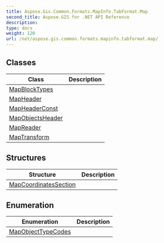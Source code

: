 ```yaml
---
title: Aspose.Gis.Common.Formats.MapInfo.TabFormat.Map
second_title: Aspose.GIS for .NET API Reference
description: 
type: docs
weight: 120
url: /net/aspose.gis.common.formats.mapinfo.tabformat.map/
---
```



## Classes

| Class | Description |
| --- | --- |
| [MapBlockTypes](./mapblocktypes/) |  |
| [MapHeader](./mapheader/) |  |
| [MapHeaderConst](./mapheaderconst/) |  |
| [MapObjectsHeader](./mapobjectsheader/) |  |
| [MapReader](./mapreader/) |  |
| [MapTransform](./maptransform/) |  |
## Structures

| Structure | Description |
| --- | --- |
| [MapCoordinatesSection](./mapcoordinatessection/) |  |
## Enumeration

| Enumeration | Description |
| --- | --- |
| [MapObjectTypeCodes](./mapobjecttypecodes/) |  |


